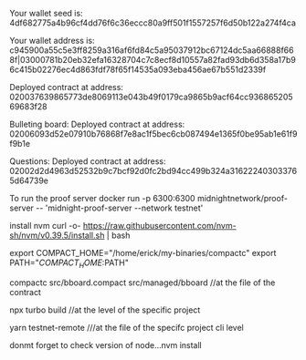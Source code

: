Your wallet seed is: 4df682775a4b96cf4dd76f6c36eccc80a9ff501f1557257f6d50b122a274f4ca

Your wallet address is: c945900a55c5e3ff8259a316af6fd84c5a95037912bc67124dc5aa66888f668f|03000781b20eb32efa16328704c7c8ecf8d10557a82fad93db6d358a17b96c415b02276ec4d863fdf78f65f14535a093eba456ae67b551d2339f

Deployed contract at address: 020037639865773de8069113e043b49f0179ca9865b9acf64cc93686520569683f28

Bulleting board:
Deployed contract at address: 02006093d52e07910b76868f7e8ac1f5bec6cb087494e1365f0be95ab1e61f9f9b1e

Questions:
Deployed contract at address: 02002d2d4963d52532b9c7bcf92d0fc2bd94cc499b324a316222403033765d64739e


To run the proof server
docker run -p 6300:6300 midnightnetwork/proof-server -- 'midnight-proof-server --network testnet'

install nvm
curl -o- https://raw.githubusercontent.com/nvm-sh/nvm/v0.39.5/install.sh | bash

export COMPACT_HOME="/home/erick/my-binaries/compactc"
export PATH="$COMPACT_HOME:$PATH"


compactc src/bboard.compact src/managed/bboard   //at the file of the contract

npx turbo build //at the level of the specific project

yarn testnet-remote ///at the file of the specifc project cli level

donmt forget to check version of node...nvm install